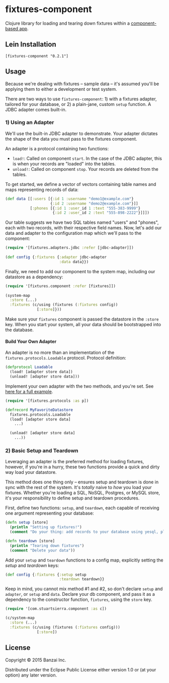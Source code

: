 # fixtures-component

Clojure library for loading and tearing down fixtures within a [component-based app](https://github.com/stuartsierra/component).

## Lein Installation

`[fixtures-component "0.2.1"]`

## Usage

Because we're dealing with fixtures – sample data – it's assumed you'll be applying them to either a development or test system.

There are two ways to use `fixtures-component`: 1) with a fixtures adapter, tailored for your database, or 2) a plain-jane, custom `setup` function. A JDBC adapter comes built-in.

### 1) Using an Adapter

We'll use the built-in JDBC adapter to demonstrate. Your adapter dictates the shape of the data you must pass to the fixtures component.

An adapter is a protocol containing two functions:

* `load!`: Called on component `start`. In the case of the JDBC adapter, this is when your records are "loaded" into the tables.
* `unload!`: Called on component `stop`. Your records are deleted from the tables.

To get started, we define a vector of vectors containing table names and maps representing records of data:

```clojure
(def data [[:users [{:id 1 :username "demo1@example.com"}
                    {:id 2 :username "demo2@example.com"}]]
           [:phones [{:id 1 :user_id 1 :text "555-383-9999"}
                     {:id 2 :user_id 2 :text "555-898-2222"}]]])
```

Our table suggests we have two SQL tables named "users" and "phones", each with two records, with their respective field names. Now, let's add our data and adapter to the configuration map which we'll pass to the component:

```clojure
(require '[fixtures.adapters.jdbc :refer [jdbc-adapter]])
 
(def config {:fixtures {:adapter jdbc-adapter
                        :data data}})
```

Finally, we need to add our component to the system map, including our datastore as a dependency:

```clojure
(require '[fixtures.component :refer [fixtures]])
 
(system-map
  :store (...)
  :fixtures (c/using (fixtures (:fixtures config))
              [:store]}))
```

Make sure your `fixtures` component is passed the datastore in the `:store` key. When you start your system, all your data should be bootstrapped into the database.

#### Build Your Own Adapter

An adapter is no more than an implementation of the `fixtures.protocols.Loadable` protocol. Protocol definition:

```clojure
(defprotocol Loadable
  (load! [adapter store data])
  (unload! [adapter store data]))
```

Implement your own adapter with the two methods, and you're set. See [here for a full example](https://github.com/banzai-inc/fixtures-component/blob/master/src/fixtures/adapters/jdbc.clj).

```clojure
(require '[fixtures.protocols :as p])

(defrecord MyFavoriteDatastore
  fixtures.protocols.Loadable
  (load! [adapter store data]
    ...)

  (unload! [adapter store data]
    ...))
```

### 2) Basic Setup and Teardown

Leveraging an adapter is the preferred method for loading fixtures, however, if you're in a hurry, these two functions provide a quick and dirty way load your datastore.

This method does one thing only – ensures setup and teardown is done in sync with the rest of the system. It's *totally* naive to *how* you load your fixtures. Whether you're loading a SQL, NoSQL, Postgres, or MySQL store, it's your responsibility to define setup and teardown procedures.

First, define two functions: `setup`, and `teardown`, each capable of receiving one argument representing your database:

```clojure
(defn setup [store]
  (println "Setting up fixtures!")
  (comment "Do your thing: add records to your database using yesql, plain JDBC, whatever..."))

(defn teardown [store]
  (println "Tearing down fixtures")
  (comment "Delete your data"))
```

Add your `setup` and `teardown` functions to a config map, explicitly setting the *setup* and *teardown* keys:

```clojure
(def config {:fixtures {:setup setup
                        :teardown teardown}}
```

Keep in mind, you cannot mix method #1 and #2, so don't declare `setup` and `adapter`, or `setup` and `data`. Declare your db component, and pass it as a dependency to the constructor function, `fixtures`, using the `store` key.

```clojure
(require '[com.stuartsierra.component :as c])

(c/system-map
  :store (...)
  :fixtures (c/using (fixtures (:fixtures config)))
              [:store])
```

## License

Copyright © 2015 Banzai Inc.

Distributed under the Eclipse Public License either version 1.0 or (at
your option) any later version.
